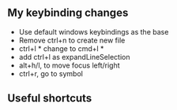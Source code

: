 ## My keybinding changes

* Use default windows keybindings as the base
* Remove ctrl+n to create new file
* ctrl+l * change to cmd+l *
* add ctrl+l as expandLineSelection
* alt+h/l, to move focus left/right
* ctrl+r, go to symbol

## Useful shortcuts
